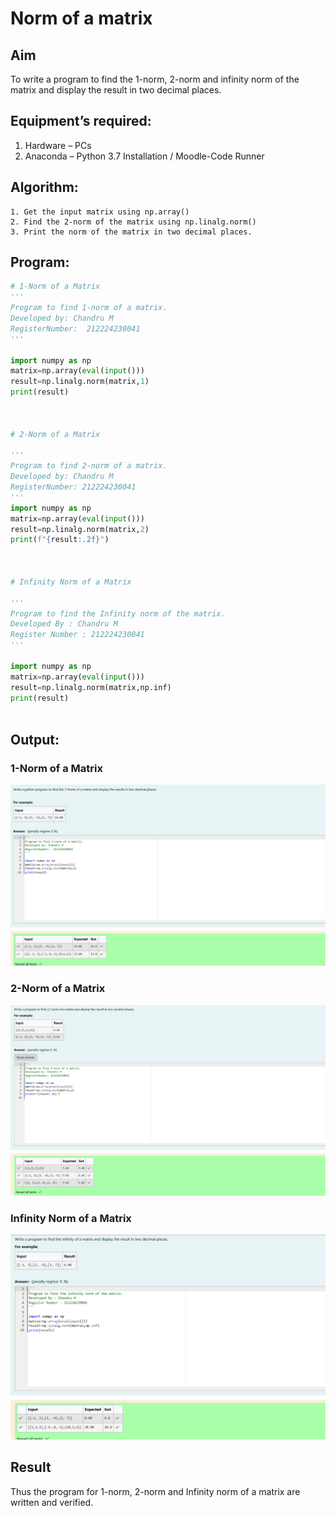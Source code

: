 # Norm of a matrix
## Aim
To write a program to find the 1-norm, 2-norm and infinity norm of the matrix and display the result in two decimal places.

## Equipment’s required:
1.	Hardware – PCs
2.	Anaconda – Python 3.7 Installation / Moodle-Code Runner

## Algorithm:
	1. Get the input matrix using np.array()   
    2. Find the 2-norm of the matrix using np.linalg.norm()
	3. Print the norm of the matrix in two decimal places.

## Program:
```Python
# 1-Norm of a Matrix
'''
Program to find 1-norm of a matrix. 
Developed by: Chandru M
RegisterNumber:  212224230041
'''

import numpy as np
matrix=np.array(eval(input()))
result=np.linalg.norm(matrix,1)
print(result)



# 2-Norm of a Matrix

'''
Program to find 2-norm of a matrix.
Developed by: Chandru M
RegisterNumber: 212224230041
'''
import numpy as np
matrix=np.array(eval(input()))
result=np.linalg.norm(matrix,2)
print(f"{result:.2f}")



# Infinity Norm of a Matrix

'''
Program to find the Infinity norm of the matrix.
Developed By : Chandru M
Register Number : 212224230041
'''

import numpy as np
matrix=np.array(eval(input()))
result=np.linalg.norm(matrix,np.inf)
print(result)



```
## Output:
### 1-Norm of a Matrix

![output1](image-1.png)

### 2-Norm of a Matrix

![output](image.png)

### Infinity Norm of a Matrix

![output2](image-2.png)

## Result
Thus the program for 1-norm, 2-norm and Infinity norm of a matrix are written and verified.
